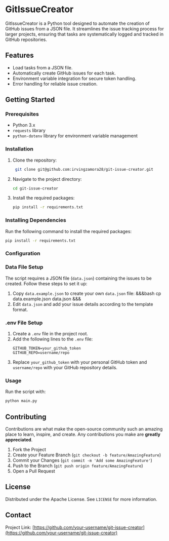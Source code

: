 # GitIssueCreator

GitIssueCreator is a Python tool designed to automate the creation of GitHub issues from a JSON file. It streamlines the issue tracking process for larger projects, ensuring that tasks are systematically logged and tracked in GitHub repositories.

## Features

-   Load tasks from a JSON file.
-   Automatically create GitHub issues for each task.
-   Environment variable integration for secure token handling.
-   Error handling for reliable issue creation.

## Getting Started

### Prerequisites

-   Python 3.x
-   `requests` library
-   `python-dotenv` library for environment variable management

### Installation

1. Clone the repository:
    ```bash
     git clone git@github.com:irvingzamora28/git-issue-creator.git
    ```
2. Navigate to the project directory:
    ```bash
    cd git-issue-creator
    ```
3. Install the required packages:
    ```bash
    pip install -r requirements.txt
    ```

### Installing Dependencies

Run the following command to install the required packages:

```bash
pip install -r requirements.txt
```

### Configuration

### Data File Setup

The script requires a JSON file (`data.json`) containing the issues to be created. Follow these steps to set it up:

1. Copy `data.example.json` to create your own `data.json` file:
   &&&bash
   cp data.example.json data.json
   &&&
2. Edit `data.json` and add your issue details according to the template format.

### .env File Setup

1. Create a `.env` file in the project root.
2. Add the following lines to the `.env` file:
    ```env
    GITHUB_TOKEN=your_github_token
    GITHUB_REPO=username/repo
    ```
3. Replace `your_github_token` with your personal GitHub token and `username/repo` with your GitHub repository details.

### Usage

Run the script with:

```bash
python main.py
```

## Contributing

Contributions are what make the open-source community such an amazing place to learn, inspire, and create. Any contributions you make are **greatly appreciated**.

1. Fork the Project
2. Create your Feature Branch (`git checkout -b feature/AmazingFeature`)
3. Commit your Changes (`git commit -m 'Add some AmazingFeature'`)
4. Push to the Branch (`git push origin feature/AmazingFeature`)
5. Open a Pull Request

## License

Distributed under the Apache License. See `LICENSE` for more information.

## Contact

Project Link: [https://github.com/your-username/git-issue-creator](https://github.com/your-username/git-issue-creator)
